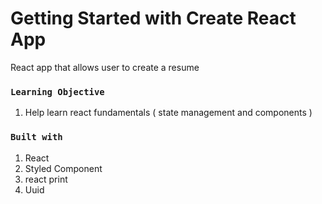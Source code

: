 # Getting Started with Create React App

React app that allows user to create a resume


### `Learning Objective`

1. Help learn react fundamentals ( state management and components )

### `Built with`

1. React
2. Styled Component
3. react print
4. Uuid




